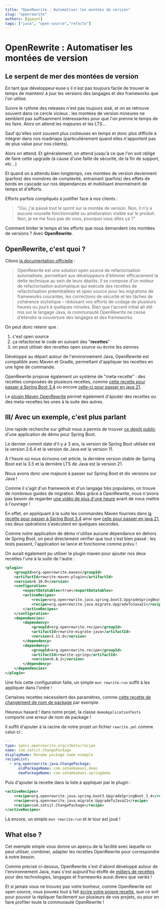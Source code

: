 ```yaml
---
title: "OpenRewrite : Automatiser les montées de version"
slug: "openrewrite"
authors: [ggayot]
tags: ["java", "open-source","refacto"]
---
```


# OpenRewrite : Automatiser les montées de version

## Le serpent de mer des montées de version

En tant que développeur·euse·s il n'est pas toujours facile de trouver le temps de maintenir à jour les versions des langages et des frameworks que l'on utilise.

Suivre le rythme des releases n'est pas toujours aisé, et on se retrouve souvent dans ce cercle vicieux : les montées de version mineures ne semblent pas suffisamment intéressantes pour que l'on prenne le temps de les faire. Alors on attend les majeures et les LTS...

Sauf qu'elles sont souvent plus coûteuses en temps et donc plus difficile à intégrer dans nos roadmaps (particulièrement quand elles n'apportent pas de plus value pour nos clients).

Alors on attend. Et généralement, on attend jusqu'à ce que l'on soit obligé de faire cette upgrade (à cause d'une faille de sécurité, de la fin de support, etc...)

Et quand on a attendu bien longtemps, ces montées de version deviennent (parfois) des monstres de complexité, entrainant (parfois) des effets de bords en cascade sur nos dépendances et mobilisant énormément de temps et d'efforts.

Efforts parfois compliqués à justifier face à nos clients :
> "Oui, j'ai passé tout le sprint sur la montée de version. Non, il n'y a aucune nouvelle fonctionnalité ou amélioration visible sur le produit. Non, je ne me fous pas de vous, pourquoi vous dites ça ?"

Comment limiter le temps et les efforts que nous demandent ces montées de versions ? Avec **OpenRewrite**.

## OpenRewrite, c'est quoi ?

Citons [la documentation officielle](https://docs.openrewrite.org/) :

> OpenRewrite est une solution open source de refactorisation automatisée, permettant aux développeurs d'éliminer efficacement la dette technique au sein de leurs dépôts.
> Il se compose d'un moteur de refactorisation automatique qui exécute des recettes de refactorisation préemballées et open source pour les migrations de frameworks courantes, les corrections de sécurité et les tâches de cohérence stylistique – réduisant vos efforts de codage de plusieurs heures ou jours à quelques minutes.
> Bien que l'accent initial ait été mis sur le langage Java, la communauté OpenRewrite ne cesse d'étendre la couverture des langages et des frameworks.

On peut donc retenir que :
1. c'est open source
2. ça refactorise le code en suivant des "**recettes**"
3. on peut utiliser des recettes open source ou écrire les siennes

Développé au départ autour de l'environnement Java, OpenRewrite est compatible avec Maven et Gradle, permettant d'appliquer les recettes en une ligne de commande.

OpenRewrite propose également un système de "meta-recette" : des recettes composées de plusieurs recettes, comme [cette recette pour passer à Spring Boot 3.4](https://docs.openrewrite.org/recipes/java/spring/boot3/upgradespringboot_3_4) ou encore [celle-ci pour passer en java 21](https://docs.openrewrite.org/recipes/java/migrate/upgradetojava21).

Le [plugin Maven OpenRewrite](https://docs.openrewrite.org/running-recipes/getting-started) permet également d'ajouter des recettes ou des meta-recettes les unes à la suite des autres.

## III/ Avec un exemple, c'est plus parlant

Une rapide recherche sur github nous a permis de trouver [ce dépôt public](https://github.com/sohamkamani/spring-demo) d'une application de démo pour Spring Boot.

Le dernier commit date d'il y a 3 ans, la version de Spring Boot utilisée est la version 2.6.4 et la version de Java est la version 11.

À l'heure où nous écrivons cet article, la dernière version stable de Spring Boot est la 3.5 et la dernière LTS de Java est la version 21.

Nous avons donc une majeure à passer sur Spring Boot et dix versions sur Java !

Comme il s'agit d'un framework et d'un langage très populaires, on trouve de nombreux guides de migration. Mais grâce à OpenRewrite, nous n'avons pas besoin de regarder [une vidéo de plus d'une heure](https://www.youtube.com/watch?v=HrRQExD3xow) avant de nous mettre à l'ouvrage !

En effet, en appliquant à la suite les commandes Maven fournies dans [la recette pour passer à Spring Boot 3.4](https://docs.openrewrite.org/recipes/java/spring/boot3/upgradespringboot_3_4) ainsi que [celle pour passer en java 21](https://docs.openrewrite.org/recipes/java/migrate/upgradetojava21), ces deux opérations s'exécutent en quelques secondes.

Comme notre application de démo n'utilise aucune dépendance en dehors de Spring Boot, on peut directement vérifier que tout s'est bien passé : les tests passent, l'application se lance et fonctionne comme prévu !

On aurait également pu utiliser le plugin maven pour ajouter nos deux recettes l'une à la suite de l'autre :

```xml
<plugin>
    <groupId>org.openrewrite.maven</groupId>
    <artifactId>rewrite-maven-plugin</artifactId>
    <version>6.10.0</version>
    <configuration>
        <exportDatatables>true</exportDatatables>
        <activeRecipes>
            <recipe>org.openrewrite.java.spring.boot3.UpgradeSpringBoot_3_4</recipe>
            <recipe>org.openrewrite.java.migrate.UpgradeToJava21</recipe>
        </activeRecipes>
    </configuration>
    <dependencies>
        <dependency>
            <groupId>org.openrewrite.recipe</groupId>
            <artifactId>rewrite-migrate-java</artifactId>
            <version>3.11.0</version>
        </dependency>
        <dependency>
            <groupId>org.openrewrite.recipe</groupId>
            <artifactId>rewrite-spring</artifactId>
            <version>6.8.2</version>
        </dependency>
    </dependencies>
</plugin>
```

Une fois cette configuration faite, un simple `mvn rewrite:run` suffit à les appliquer dans l'ordre !

Certaines recettes nécessitent des paramètres, comme [cette recette de changement de nom de package](https://docs.openrewrite.org/recipes/java/changepackage) par exemple.

Heureux hasard ! dans notre projet, la classe `demoApplicationTests` comporte une erreur de nom de package !

Il suffit d'ajouter à la racine de notre projet un fichier `rewrite.yml` comme celui-ci :

```yaml
---
type: specs.openrewrite.org/v1beta/recipe
name: com.zatsit.ChangePackage
displayName: Rename package name example
recipeList:
  - org.openrewrite.java.ChangePackage:
      oldPackageName: com.sohamkamani.demo
      newPackageName: com.sohamkamani.springdemo
```

Puis d'ajouter la recette dans la liste à appliquer par le plugin :

```xml
<activeRecipes>
    <recipe>org.openrewrite.java.spring.boot3.UpgradeSpringBoot_3_4</recipe>
    <recipe>org.openrewrite.java.migrate.UpgradeToJava21</recipe>
    <recipe>com.zatsit.ChangePackage</recipe>
</activeRecipes>
```

Là encore, un simple `mvn rewrite:run` et le tour est joué !

## What else ?

Cet exemple simple vous donne un aperçu de la facilité avec laquelle on peut utiliser, combiner, adapter les recettes OpenRewrite pour correspondre à notre besoin.

Comme précisé ci-dessus, OpenRewrite s'est d'abord développé autour de l'environnement Java, mais s'est aujourd'hui étoffé de [milliers de recettes](https://docs.openrewrite.org/recipes) pour des technologies, langages et frameworks aussi divers que variés !

Et si jamais vous ne trouvez pas votre bonheur, comme OpenRewrite est open source, vous pouvez tout à fait [écrire votre propre recette](https://docs.openrewrite.org/authoring-recipes), que ce soit pour pouvoir la répliquer facilement sur plusieurs de vos projets, ou pour en faire profiter toute la communauté OpenRewrite !